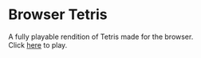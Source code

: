 # Browser Tetris
A fully playable rendition of Tetris made for the browser. <br>
Click [here](https://skylerdyoung.github.io/Browser-Tetris/) to play.
